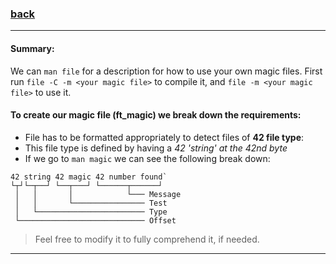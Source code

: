 ### [back](https://github.com/idevHive/42/tree/master/Piscines/C/Day00/files/ex11)

------------------------------------------

#### Summary:
We can `man file` for a description for how to use your own magic files.
First run `file -C -m <your magic file>` to compile it,
and `file -m <your magic file>` to use it.

#### To create our magic file (ft_magic) we break down the requirements:
* File has to be formatted appropriately to detect files of **42 file type**:
* This file type is defined by having a *42 'string' at the 42nd byte*
* If we go to `man magic` we can see the following break down:
```
42 string 42 magic 42 number found`
└┬┘└─┬──┘ └──┬───┘ └──────┬──────┘
 │   │       │            └─── Message
 │   │       └──────────────── Test
 │   └──────────────────────── Type
 └──────────────────────────── Offset
```
> Feel free to modify it to fully comprehend it, if needed.

------------------------------------------
